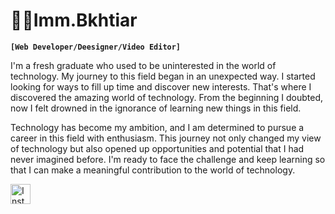 # 👨‍💻Imm.Bkhtiar

**`[Web Developer/Deesigner/Video Editor]`**

I'm a fresh graduate who used to be uninterested in the world of technology. My journey to this field began in an unexpected way. I started looking for ways to fill up time and discover new interests. That's where I discovered the amazing world of technology. From the beginning I doubted, now I felt drowned in the ignorance of learning new things in this field.

Technology has become my ambition, and I am determined to pursue a career in this field with enthusiasm. This journey not only changed my view of technology but also opened up opportunities and potential that I had never imagined before. I'm ready to face the challenge and keep learning so that I can make a meaningful contribution to the world of technology.

<p align ="left" > 
    <a href="https://www.instagram.com/imm.bkhtiar/"><img width="32px" alt="Instagram" title="Instagram" src="https://www.svgrepo.com/svg/521711/instagram"/></a>
  &#8287;&#8287;&#8287;&#8287;&#8287;
</p>
